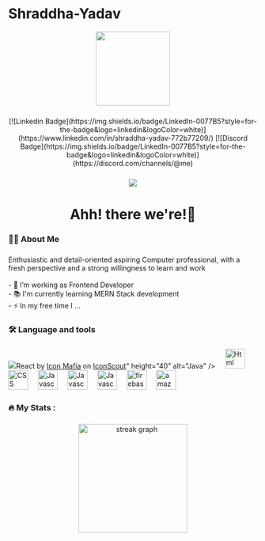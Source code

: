 # Shraddha-Yadav
<div align="center">
  <img height="150" src="https://camo.githubusercontent.com/62da68eb62b1e5f175f7d1f0191dd89a653d7908feb22d37d4a0ab07365d6791/68747470733a2f2f6d656469612e67697068792e636f6d2f6d656469612f4d3967624264396e6244724f5475314d71782f67697068792e676966"  />
</div>

###

<div align="center">
[![Linkedin Badge](https://img.shields.io/badge/LinkedIn-0077B5?style=for-the-badge&logo=linkedin&logoColor=white)](https://www.linkedin.com/in/shraddha-yadav-772b77209/)  
[![Discord Badge](https://img.shields.io/badge/LinkedIn-0077B5?style=for-the-badge&logo=linkedin&logoColor=white)](https://discord.com/channels/@me)  
<!-- [![Linkedin Badge](https://img.shields.io/badge/LinkedIn-0077B5?style=for-the-badge&logo=linkedin&logoColor=white)](https://www.linkedin.com/in/shraddha-yadav-772b77209/)  
  <img src="https://img.shields.io/static/v1?message=Youtube&logo=youtube&label=&color=FF0000&logoColor=white&labelColor=&style=for-the-badge" height="25" alt="youtube logo"  />
  <img src="https://img.shields.io/static/v1?message=Twitter&logo=twitter&label=&color=1DA1F2&logoColor=white&labelColor=&style=for-the-badge" height="25" alt="twitter logo"  /> -->
</div>

###

<div align="center">
  <img src="https://visitor-badge.laobi.icu/badge?page_id=maurodesouza.maurodesouza&"  />
</div>

###

<h1 align="center">Ahh! there we're!👋</h1>

###

<h3 align="left">👩‍💻  About Me</h3>

###

<p align="left">Enthusiastic and detail-oriented aspiring Computer professional, with a fresh perspective and a strong
willingness to learn and work<br><br>- 🔭 I’m working as Frontend Developer<br>- 📚 I'm currently learning MERN Stack development <br>- ⚡ In my free time I ...</p>

###

<h3 align="left">🛠 Language and tools</h3>

###

<div align="left">
  <img src="https://<a href="https://iconscout.com/icons/react" class="text-underline font-size-sm" target="_blank">React</a> by <a href="https://iconscout.com/contributors/icon-mafia" class="text-underline font-size-sm">Icon Mafia</a> on <a href="https://iconscout.com" class="text-underline font-size-sm">IconScout</a>" height="40" alt="Java"  />
  <img width="12" />
  <img src="https://cdn.jsdelivr.net/gh/devicons/devicon/icons/dot-html/dot-html-plain-wordmark.svg" height="40" alt="Html"  />
  <img width="12" />
  <img src="https://cdn.jsdelivr.net/gh/devicons/devicon/icons/dot-css/dot-css-plain-wordmark.svg" height="40" alt="CSS"  />
  <img width="12" />
  <img src="https://cdn.jsdelivr.net/gh/devicons/devicon/icons/dot-javascript/dot-javascript-plain-wordmark.svg" height="40" alt="Javascript"  />
  <img width="12" /> 
  <img src="https://cdn.jsdelivr.net/gh/devicons/devicon/icons/dot-javascript/dot-javascript-plain-wordmark.svg" height="40" alt="Javascript"  />
  <img width="12" />
  <img src="https://cdn.jsdelivr.net/gh/devicons/devicon/icons/dot-javascript/dot-javascript-plain-wordmark.svg" height="40" alt="Javascript"  />
  <img width="12" />
  <img src="https://cdn.jsdelivr.net/gh/devicons/devicon/icons/firebase/firebase-plain-wordmark.svg" height="40" alt="firebase logo"  />
  <img width="12" />
  <img src="https://cdn.jsdelivr.net/gh/devicons/devicon/icons/amazonwebservices/amazonwebservices-original.svg" height="40" alt="amazonwebservices logo"  />
  <img width="12" />
 
</div>

###

<h3 align="left">🔥   My Stats :</h3>

###

<div align="center">
  <img src="https://streak-stats.demolab.com?user=maurodesouza&locale=en&mode=daily&theme=dark&hide_border=false&border_radius=5&order=3" height="220" alt="streak graph"  />
</div>

###
